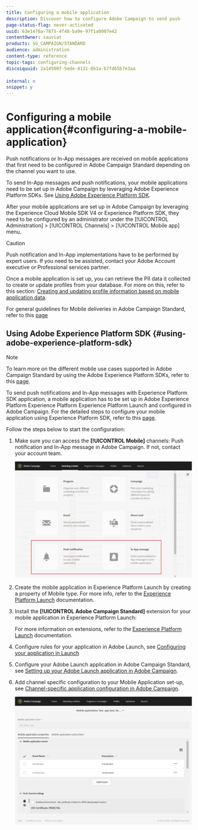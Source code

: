 ```yaml
---
title: Configuring a mobile application
description: Discover how to configure Adobe Campaign to send push         notifications or In-App messages using SDK V4 or Experience Platform SDK.
page-status-flag: never-activated
uuid: 63e1476a-7875-4f48-ba9e-97f1a0007e42
contentOwner: sauviat
products: SG_CAMPAIGN/STANDARD
audience: administration
content-type: reference
topic-tags: configuring-channels
discoiquuid: 2a14500f-5ede-4131-8b1a-b7fd65b7e3aa

internal: n
snippet: y
---
```


# Configuring a mobile application{#configuring-a-mobile-application}

Push notifications or In-App messages are received on mobile applications that first need to be configured in Adobe Campaign Standard depending on the channel you want to use.

To send In-App messages and push notifications, your mobile applications need to be set up in Adobe Campaign by leveraging Adobe Experience Platform SDKs. See [Using Adobe Experience Platform SDK](#using-adobe-experience-platform-sdk).

After your mobile applications are set up in Adobe Campaign by leveraging the Experience Cloud Mobile SDK V4 or Experience Platform SDK, they need to be configured by an administrator under the [!UICONTROL Administration] > [!UICONTROL Channels] > [!UICONTROL Mobile app] menu.

>[!CAUTION]
>
>Push notification and In-App implementations have to be performed by expert users. If you need to be assisted, contact your Adobe Account executive or Professional services partner.

Once a mobile application is set up, you can retrieve the PII data it collected to create or update profiles from your database. For more on this, refer to this section: [Creating and updating profile information based on mobile application data](../../channels/using/updating-profile-with-mobile-app-data.md).

For general guidelines for Mobile deliveries in Adobe Campaign Standard, refer to this [page](https://helpx.adobe.com/campaign/kb/acs-mobile.html)

## Using Adobe Experience Platform SDK {#using-adobe-experience-platform-sdk}

>[!Note]
>
>To learn more on the different mobile use cases supported in Adobe Campaign Standard by using the Adobe Experience Platform SDKs, refer to this [page](https://helpx.adobe.com/campaign/kb/configure-launch-rules-acs-use-cases.html).

To send push notifications and In-App messages with Experience Platform SDK application, a mobile application has to be set up in Adobe Experience Platform Experience Platform Experience Platform Launch and configured in Adobe Campaign. For the detailed steps to configure your mobile application using Experience Platform SDK, refer to this [page](https://helpx.adobe.com/campaign/kb/configuring-app-sdkv4.html).

Follow the steps below to start the configuration:

1. Make sure you can access the **[!UICONTROL Mobile]** channels: Push notification and In-App message in Adobe Campaign. If not, contact your account team.

   ![](assets/launch_1.png)

1. Create the mobile application in Experience Platform Launch by creating a property of Mobile type. For more info, refer to the [Experience Platform Launch](https://aep-sdks.gitbook.io/docs/getting-started/create-a-mobile-property#create-a-new-mobile-property) documentation.
1. Install the **[!UICONTROL Adobe Campaign Standard]** extension for your mobile application in Experience Platform Launch:

   For more information on extensions, refer to the [Experience Platform Launch](https://aep-sdks.gitbook.io/docs/using-mobile-extensions/adobe-campaign-standard) documentation.

1. Configure rules for your application in Adobe Launch, see [Configuring your application in Launch](https://helpx.adobe.com/campaign/kb/config-app-in-launch.html#Step1Createdataelements)
1. Configure your Adobe Launch application in Adobe Campaign Standard, see [Setting up your Adobe Launch application in Adobe Campaign](https://helpx.adobe.com/campaign/kb/configuring-app-sdk.html#SettingupyourAdobeLaunchapplicationinAdobeCampaign).
1. Add channel specific configuration to your Mobile Application set-up, see [Channel-specific application configuration in Adobe Campaign](https://helpx.adobe.com/campaign/kb/configuring-app-sdk.html#ChannelspecificapplicationconfigurationinAdobeCampaign).

   ![](assets/launch_2.png)

